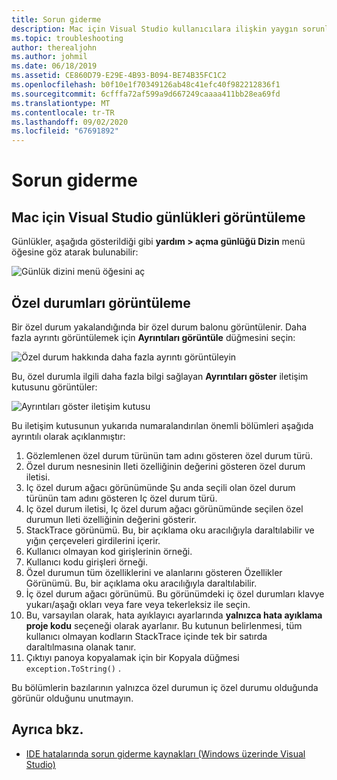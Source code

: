 ```yaml
---
title: Sorun giderme
description: Mac için Visual Studio kullanıcılara ilişkin yaygın sorunlar ve çözümler.
ms.topic: troubleshooting
author: therealjohn
ms.author: johmil
ms.date: 06/18/2019
ms.assetid: CE860D79-E29E-4B93-B094-BE74B35FC1C2
ms.openlocfilehash: b0f10e1f70349126ab48c41efc40f982212836f1
ms.sourcegitcommit: 6cfffa72af599a9d667249caaaa411bb28ea69fd
ms.translationtype: MT
ms.contentlocale: tr-TR
ms.lasthandoff: 09/02/2020
ms.locfileid: "67691892"
---
```

# <a name="troubleshooting"></a>Sorun giderme

## <a name="viewing-logs-in-visual-studio-for-mac"></a>Mac için Visual Studio günlükleri görüntüleme

Günlükler, aşağıda gösterildiği gibi **yardım > açma günlüğü Dizin** menü öğesine göz atarak bulunabilir:

![Günlük dizini menü öğesini aç](media/troubleshooting-image1.png)

## <a name="viewing-exceptions"></a>Özel durumları görüntüleme

Bir özel durum yakalandığında bir özel durum balonu görüntülenir. Daha fazla ayrıntı görüntülemek için **Ayrıntıları görüntüle** düğmesini seçin:

![Özel durum hakkında daha fazla ayrıntı görüntüleyin](media/troubleshooting-image2.png)

Bu, özel durumla ilgili daha fazla bilgi sağlayan **Ayrıntıları göster** iletişim kutusunu görüntüler:

![Ayrıntıları göster iletişim kutusu](media/troubleshooting-image3.png)

Bu iletişim kutusunun yukarıda numaralandırılan önemli bölümleri aşağıda ayrıntılı olarak açıklanmıştır:

1. Gözlemlenen özel durum türünün tam adını gösteren özel durum türü.
2. Özel durum nesnesinin Ileti özelliğinin değerini gösteren özel durum iletisi.
3. Iç özel durum ağacı görünümünde Şu anda seçili olan özel durum türünün tam adını gösteren Iç özel durum türü.
4. Iç özel durum iletisi, Iç özel durum ağacı görünümünde seçilen özel durumun Ileti özelliğinin değerini gösterir.
5. StackTrace görünümü. Bu, bir açıklama oku aracılığıyla daraltılabilir ve yığın çerçeveleri girdilerini içerir.
6. Kullanıcı olmayan kod girişlerinin örneği.
7. Kullanıcı kodu girişleri örneği.
8. Özel durumun tüm özelliklerini ve alanlarını gösteren Özellikler Görünümü. Bu, bir açıklama oku aracılığıyla daraltılabilir.
9. İç özel durum ağacı görünümü. Bu görünümdeki iç özel durumları klavye yukarı/aşağı okları veya fare veya tekerleksiz ile seçin.
10. Bu, varsayılan olarak, hata ayıklayıcı ayarlarında **yalnızca hata ayıklama proje kodu** seçeneği olarak ayarlanır. Bu kutunun belirlenmesi, tüm kullanıcı olmayan kodların StackTrace içinde tek bir satırda daraltılmasına olanak tanır.
11. Çıktıyı panoya kopyalamak için bir Kopyala düğmesi `exception.ToString()` .

Bu bölümlerin bazılarının yalnızca özel durumun iç özel durumu olduğunda görünür olduğunu unutmayın.

## <a name="see-also"></a>Ayrıca bkz.

- [IDE hatalarında sorun giderme kaynakları (Windows üzerinde Visual Studio)](/visualstudio/ide/reference/resources-for-troubleshooting-integrated-development-environment-errors)